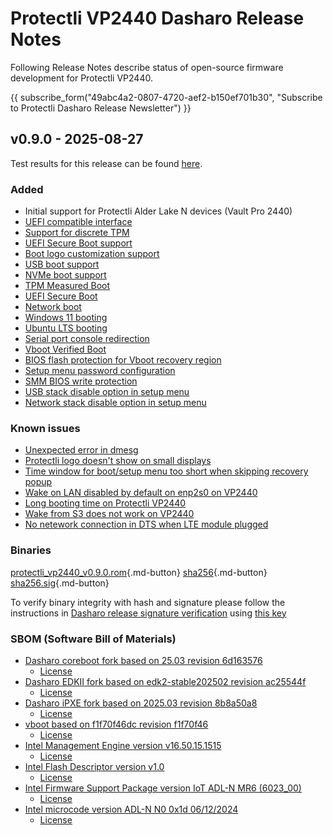 # Protectli VP2440 Dasharo Release Notes

Following Release Notes describe status of open-source firmware development for
Protectli VP2440.

{{ subscribe_form("49abc4a2-0807-4720-aef2-b150ef701b30",
"Subscribe to Protectli Dasharo Release Newsletter") }}

## v0.9.0 - 2025-08-27

Test results for this release can be found
[here](https://github.com/Dasharo/osfv-results/blob/main/boards/Protectli/VP2440/v0.9.0-results.csv).

### Added

- Initial support for Protectli Alder Lake N devices (Vault Pro 2440)
- [UEFI compatible interface](https://docs.dasharo.com/unified-test-documentation/dasharo-compatibility/30M-uefi-compatible-interface/)
- [Support for discrete TPM](https://docs.dasharo.com/unified-test-documentation/dasharo-security/200-tpm-support/)
- [UEFI Secure Boot support](https://docs.dasharo.com/unified-test-documentation/dasharo-security/206-secure-boot/)
- [Boot logo customization support](https://docs.dasharo.com/unified-test-documentation/dasharo-compatibility/328-logo-customization-functionality/)
- [USB boot support](https://docs.dasharo.com/unified-test-documentation/dasharo-compatibility/31N-usb-boot/)
- [NVMe boot support](https://docs.dasharo.com/unified-test-documentation/dasharo-compatibility/312-nvme-support/)
- [TPM Measured Boot](https://docs.dasharo.com/unified-test-documentation/dasharo-security/203-measured-boot/)
- [UEFI Secure Boot](https://docs.dasharo.com/unified-test-documentation/dasharo-security/206-secure-boot/)
- [Network boot](https://docs.dasharo.com/unified-test-documentation/dasharo-compatibility/315b-netboot-utilities/)
- [Windows 11 booting](https://docs.dasharo.com/unified-test-documentation/dasharo-compatibility/31A-windows-booting/)
- [Ubuntu LTS booting](https://docs.dasharo.com/unified-test-documentation/dasharo-compatibility/308-debian-stable-and-ubuntu-lts-support/)
- [Serial port console redirection](https://docs.dasharo.com/unified-test-documentation/dasharo-compatibility/31G-ec-and-superio/#sio004001-serial-port-in-firmware)
- [Vboot Verified Boot](https://docs.dasharo.com/guides/vboot-signing/)
- [BIOS flash protection for Vboot recovery region](https://docs.dasharo.com/unified-test-documentation/dasharo-security/20J-bios-lock-support/)
- [Setup menu password configuration](https://docs.dasharo.com/dasharo-menu-docs/overview/#dasharo-menu-guides)
- [SMM BIOS write protection](https://docs.dasharo.com/dasharo-menu-docs/dasharo-system-features/#dasharo-security-options)
- [USB stack disable option in setup menu](https://docs.dasharo.com/dasharo-menu-docs/dasharo-system-features/#usb-configuration)
- [Network stack disable option in setup menu](https://docs.dasharo.com/dasharo-menu-docs/dasharo-system-features/#networking-options)

### Known issues

- [Unexpected error in dmesg](https://github.com/Dasharo/dasharo-issues/issues/1187)
- [Protectli logo doesn't show on small displays](https://github.com/Dasharo/dasharo-issues/issues/1541/)
- [Time window for boot/setup menu too short when skipping recovery popup](https://github.com/Dasharo/dasharo-issues/issues/1539)
- [Wake on LAN disabled by default on enp2s0 on VP2440](https://github.com/Dasharo/dasharo-issues/issues/1503)
- [Long booting time on Protectli VP2440](https://github.com/Dasharo/dasharo-issues/issues/1502)
- [Wake from S3 does not work on VP2440](https://github.com/Dasharo/dasharo-issues/issues/1351)
- [No netework connection in DTS when LTE module plugged](https://github.com/Dasharo/dasharo-issues/issues/1289)

### Binaries

[protectli_vp2440_v0.9.0.rom][protectli_vp2440_v0.9.0.rom_file]{.md-button}
[sha256][protectli_vp2440_v0.9.0.rom_hash]{.md-button}
[sha256.sig][protectli_vp2440_v0.9.0.rom_sig]{.md-button}

To verify binary integrity with hash and signature please follow the
instructions in [Dasharo release signature verification](/guides/signature-verification)
using [this key](https://raw.githubusercontent.com/3mdeb/3mdeb-secpack/master/customer-keys/protectli/release-keys/dasharo-release-0.9.x-for-protectli-signing-key.asc)

### SBOM (Software Bill of Materials)

- [Dasharo coreboot fork based on 25.03 revision 6d163576](https://github.com/Dasharo/coreboot/tree/6d163576)
    + [License](https://github.com/Dasharo/coreboot/blob/6d163576/COPYING)
- [Dasharo EDKII fork based on edk2-stable202502 revision ac25544f](https://github.com/Dasharo/edk2/tree/ac25544f)
    + [License](https://github.com/Dasharo/edk2/blob/ac25544f/License.txt)
- [Dasharo iPXE fork based on 2025.03 revision 8b8a50a8](https://github.com/Dasharo/ipxe/tree/8b8a50a8)
    + [License](https://github.com/Dasharo/ipxe/blob/8b8a50a8/COPYING.GPLv2)
- [vboot based on f1f70f46dc revision f1f70f46](https://chromium.googlesource.com/chromiumos/platform/vboot_reference/+/f1f70f46/)
    + [License](https://chromium.googlesource.com/chromiumos/platform/vboot_reference/+/f1f70f46/LICENSE)
- [Intel Management Engine version v16.50.15.1515](https://github.com/Dasharo/dasharo-blobs/blob/52647f9c/protectli/vault_adl_n/vp2440/me.bin)
    + [License](https://github.com/Dasharo/dasharo-blobs/blob/52647f9c/licenses/pv%20intel%20obl%20software%20license%20agreement%2011.2.2017.pdf)
- [Intel Flash Descriptor version v1.0](https://github.com/Dasharo/dasharo-blobs/blob/52647f9c/protectli/vault_adl_n/vp2440/descriptor.bin)
    + [License](https://github.com/Dasharo/dasharo-blobs/blob/52647f9c/licenses/pv%20intel%20obl%20software%20license%20agreement%2011.2.2017.pdf)
- [Intel Firmware Support Package version IoT ADL-N MR6 (6023_00)](https://github.com/intel/FSP/commits/86c91116/AlderLakeFspBinPkg/IoT/AlderLakeN)
    + [License](https://github.com/intel/FSP/blob/86c91116/FSP_License.pdf)
- [Intel microcode version ADL-N N0 0x1d 06/12/2024](https://github.com/intel/Intel-Linux-Processor-Microcode-Data-Files/tree/microcode-20250812/intel-ucode/06-be-00)
    + [License](https://github.com/intel/Intel-Linux-Processor-Microcode-Data-Files/blob/microcode-20250812/license)

[protectli_vp2440_v0.9.0.rom_file]: https://dl.3mdeb.com/open-source-firmware/Dasharo/protectli_vp2440/uefi/v0.9.0/protectli_vp2440_v0.9.0.rom
[protectli_vp2440_v0.9.0.rom_hash]: https://dl.3mdeb.com/open-source-firmware/Dasharo/protectli_vp2440/uefi/v0.9.0/protectli_vp2440_v0.9.0.rom.sha256
[protectli_vp2440_v0.9.0.rom_sig]: https://dl.3mdeb.com/open-source-firmware/Dasharo/protectli_vp2440/uefi/v0.9.0/protectli_vp2440_v0.9.0.rom.sha256.sig
